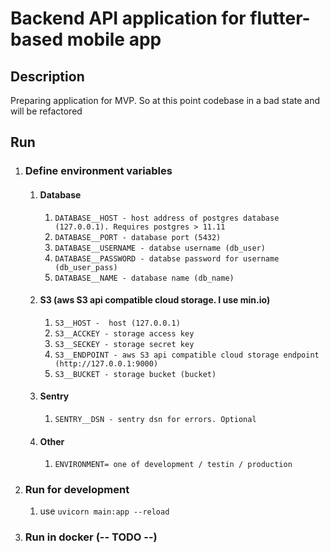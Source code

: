 # Backend API application for flutter-based mobile app

## Description
Preparing application for MVP. So at this point codebase in a bad state and will be refactored

## Run
1) ### Define environment variables 
   1) #### Database
      1) `DATABASE__HOST - host address of postgres database (127.0.0.1). Requires postgres > 11.11`
      2) `DATABASE__PORT - database port (5432)`
      3) `DATABASE__USERNAME - databse username (db_user)`
      4) `DATABASE__PASSWORD - databse password for username (db_user_pass)`
      5) `DATABASE__NAME - database name (db_name)`
   2) #### S3 (aws S3 api compatible cloud storage. I use min.io)
      1) `S3__HOST -  host (127.0.0.1)`
      2) `S3__ACCKEY - storage access key`
      3) `S3__SECKEY - storage secret key`
      4) `S3__ENDPOINT - aws S3 api compatible cloud storage endpoint (http://127.0.0.1:9000)`
      5) `S3__BUCKET - storage bucket (bucket)`
   3) #### Sentry
      1) `SENTRY__DSN - sentry dsn for errors. Optional`
   4) #### Other
      1) `ENVIRONMENT= one of development / testin / production`
2) ### Run for development
   1) use `uvicorn main:app --reload`
3) ### Run in docker (-- TODO --) 